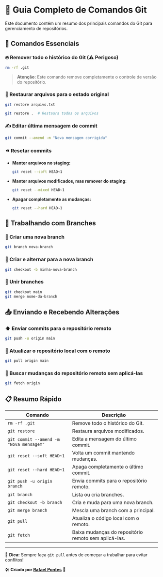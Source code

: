 # 🚀 Guia Completo de Comandos Git

Este documento contém um resumo dos principais comandos do Git para gerenciamento de repositórios.

## 📌 Comandos Essenciais

### 🔥 Remover todo o histórico do Git (⚠️ Perigoso)
```bash
rm -rf .git
```
> **Atenção:** Este comando remove completamente o controle de versão do repositório.

### 🔄 Restaurar arquivos para o estado original
```bash
git restore arquivo.txt
```
```bash
git restore .  # Restaura todos os arquivos
```

### ✍️ Editar última mensagem de commit
```bash
git commit --amend -m "Nova mensagem corrigida"
```

### ⏪ Resetar commits
- **Manter arquivos no staging:**
  ```bash
  git reset --soft HEAD~1
  ```
- **Manter arquivos modificados, mas remover do staging:**
  ```bash
  git reset --mixed HEAD~1
  ```
- **Apagar completamente as mudanças:**
  ```bash
  git reset --hard HEAD~1
  ```

## 🔀 Trabalhando com Branches

### 📌 Criar uma nova branch
```bash
git branch nova-branch
```

### 🚀 Criar e alternar para a nova branch
```bash
git checkout -b minha-nova-branch
```

### 🔄 Unir branches
```bash
git checkout main
git merge nome-da-branch
```

## 📤 Enviando e Recebendo Alterações

### ⬆️ Enviar commits para o repositório remoto
```bash
git push -u origin main
```

### 🔄 Atualizar o repositório local com o remoto
```bash
git pull origin main
```

### 📡 Buscar mudanças do repositório remoto sem aplicá-las
```bash
git fetch origin
```

## 📋 Resumo Rápido
| Comando | Descrição |
|---------|------------|
| `rm -rf .git` | Remove todo o histórico do Git. |
| `git restore` | Restaura arquivos modificados. |
| `git commit --amend -m "Nova mensagem"` | Edita a mensagem do último commit. |
| `git reset --soft HEAD~1` | Volta um commit mantendo mudanças. |
| `git reset --hard HEAD~1` | Apaga completamente o último commit. |
| `git push -u origin branch` | Envia commits para o repositório remoto. |
| `git branch` | Lista ou cria branches. |
| `git checkout -b branch` | Cria e muda para uma nova branch. |
| `git merge branch` | Mescla uma branch com a principal. |
| `git pull` | Atualiza o código local com o remoto. |
| `git fetch` | Baixa mudanças do repositório remoto sem aplicá-las. |

---
📌 **Dica:** Sempre faça `git pull` antes de começar a trabalhar para evitar conflitos!

🛠️ **Criado por [Rafael Pontes](https://github.com/Rafael705)** 🚀
